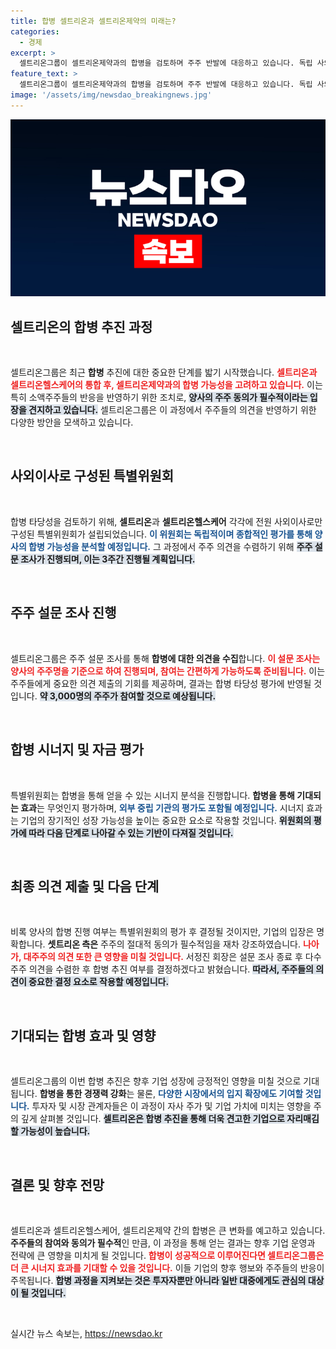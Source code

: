 ```yaml
---
title: 합병 셀트리온과 셀트리온제약의 미래는?
categories:
  - 경제
excerpt: >
  셀트리온그룹이 셀트리온제약과의 합병을 검토하며 주주 반발에 대응하고 있습니다. 독립 사외이사로 구성된 특별위원회가 주주 설문조사를 통해 의견을 수렴하고, 합병 추진 여부를 결정할 계획입니다. 주주들의 절대적 동의가 관건입니다.
feature_text: >
  셀트리온그룹이 셀트리온제약과의 합병을 검토하며 주주 반발에 대응하고 있습니다. 독립 사외이사로 구성된 특별위원회가 주주 설문조사를 통해 의견을 수렴하고, 합병 추진 여부를 결정할 계획입니다. 주주들의 절대적 동의가 관건입니다.
image: '/assets/img/newsdao_breakingnews.jpg'
---
```


<p><img src="/assets/img/newsdao_breakingnews.jpg" alt="pcversion 속보" /></p>

<h2 data-ke-size="size26">셀트리온의 합병 추진 과정</h2>

<p data-ke-size="size16">&nbsp;</p>

<p>셀트리온그룹은 최근 <b>합병</b> 추진에 대한 중요한 단계를 밟기 시작했습니다. <b><span style="color: #ee2323;">셀트리온과 셀트리온헬스케어의 통합 후, 셀트리온제약과의 합병 가능성을 고려하고 있습니다.</span></b> 이는 특히 소액주주들의 반응을 반영하기 위한 조치로, <b><span style="background-color: #21538527;">양사의 주주 동의가 필수적이라는 입장을 견지하고 있습니다.</span></b> 셀트리온그룹은 이 과정에서 주주들의 의견을 반영하기 위한 다양한 방안을 모색하고 있습니다.</p>

<p data-ke-size="size16">&nbsp;</p>

<h2 data-ke-size="size26">사외이사로 구성된 특별위원회</h2>

<p data-ke-size="size16">&nbsp;</p>

<p>합병 타당성을 검토하기 위해, <b>셀트리온</b>과 <b>셀트리온헬스케어</b> 각각에 전원 사외이사로만 구성된 특별위원회가 설립되었습니다. <b><span style="color: #1a5490;">이 위원회는 독립적이며 종합적인 평가를 통해 양사의 합병 가능성을 분석할 예정입니다.</span></b> 그 과정에서 주주 의견을 수렴하기 위해 <b><span style="background-color: #21538527;">주주 설문 조사가 진행되며, 이는 3주간 진행될 계획입니다.</span></b></p>

<p data-ke-size="size16">&nbsp;</p>

<h2 data-ke-size="size26">주주 설문 조사 진행</h2>

<p data-ke-size="size16">&nbsp;</p>

<p>셀트리온그룹은 주주 설문 조사를 통해 <b>합병에 대한 의견을 수집</b>합니다. <b><span style="color: #ee2323;">이 설문 조사는 양사의 주주명을 기준으로 하여 진행되며, 참여는 간편하게 가능하도록 준비됩니다.</span></b> 이는 주주들에게 중요한 의견 제출의 기회를 제공하며, 결과는 합병 타당성 평가에 반영될 것입니다. <b><span style="background-color: #21538527;">약 3,000명의 주주가 참여할 것으로 예상됩니다.</span></b></p>

<p data-ke-size="size16">&nbsp;</p>

<h2 data-ke-size="size26">합병 시너지 및 자금 평가</h2>

<p data-ke-size="size16">&nbsp;</p>

<p>특별위원회는 합병을 통해 얻을 수 있는 시너지 분석을 진행합니다. <b>합병을 통해 기대되는 효과</b>는 무엇인지 평가하며, <b><span style="color: #1a5490;">외부 중립 기관의 평가도 포함될 예정입니다.</span></b> 시너지 효과는 기업의 장기적인 성장 가능성을 높이는 중요한 요소로 작용할 것입니다. <b><span style="background-color: #21538527;">위원회의 평가에 따라 다음 단계로 나아갈 수 있는 기반이 다져질 것입니다.</span></b></p>

<p data-ke-size="size16">&nbsp;</p>

<h2 data-ke-size="size26">최종 의견 제출 및 다음 단계</h2>

<p data-ke-size="size16">&nbsp;</p>

<p>비록 양사의 합병 진행 여부는 특별위원회의 평가 후 결정될 것이지만, 기업의 입장은 명확합니다. <b>셋트리온 측은</b> 주주의 절대적 동의가 필수적임을 재차 강조하였습니다. <b><span style="color: #ee2323;">나아가, 대주주의 의견 또한 큰 영향을 미칠 것입니다.</span></b> 서정진 회장은 설문 조사 종료 후 다수 주주 의견을 수렴한 후 합병 추진 여부를 결정하겠다고 밝혔습니다. <b><span style="background-color: #21538527;">따라서, 주주들의 의견이 중요한 결정 요소로 작용할 예정입니다.</span></b></p>

<p data-ke-size="size16">&nbsp;</p>

<h2 data-ke-size="size26">기대되는 합병 효과 및 영향</h2>

<p data-ke-size="size16">&nbsp;</p>

<p>셀트리온그룹의 이번 합병 추진은 향후 기업 성장에 긍정적인 영향을 미칠 것으로 기대됩니다. <b>합병을 통한 경쟁력 강화</b>는 물론, <b><span style="color: #1a5490;">다양한 시장에서의 입지 확장에도 기여할 것입니다.</span></b> 투자자 및 시장 관계자들은 이 과정이 자사 주가 및 기업 가치에 미치는 영향을 주의 깊게 살펴볼 것입니다. <b><span style="background-color: #21538527;">셀트리온은 합병 추진을 통해 더욱 견고한 기업으로 자리매김할 가능성이 높습니다.</span></b></p>

<p data-ke-size="size16">&nbsp;</p>

<h2 data-ke-size="size26">결론 및 향후 전망</h2>

<p data-ke-size="size16">&nbsp;</p>

<p>셀트리온과 셀트리온헬스케어, 셀트리온제약 간의 합병은 큰 변화를 예고하고 있습니다. <b>주주들의 참여와 동의가 필수적</b>인 만큼, 이 과정을 통해 얻는 결과는 향후 기업 운영과 전략에 큰 영향을 미치게 될 것입니다. <b><span style="color: #ee2323;">합병이 성공적으로 이루어진다면 셀트리온그룹은 더 큰 시너지 효과를 기대할 수 있을 것입니다.</span></b> 이들 기업의 향후 행보와 주주들의 반응이 주목됩니다. <b><span style="background-color: #21538527;">합병 과정을 지켜보는 것은 투자자뿐만 아니라 일반 대중에게도 관심의 대상이 될 것입니다.</span></b></p>

<p data-ke-size="size16">&nbsp;</p>
실시간 뉴스 속보는, <a href="https://newsdao.kr" rel="dofollow">https://newsdao.kr</a>


